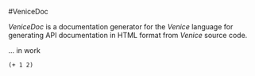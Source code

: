 #VeniceDoc

*VeniceDoc* is a documentation generator for the *Venice* language for 
generating API documentation in HTML format from *Venice* source code.

... in work

```
(+ 1 2)
```


